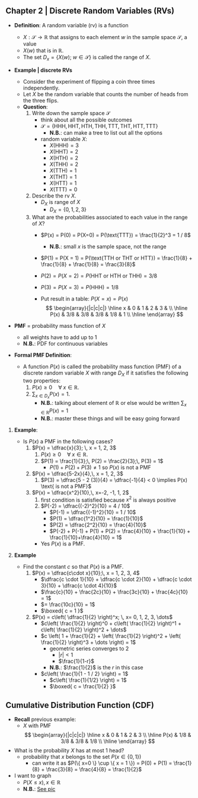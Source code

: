 ## Chapter 2 | Discrete Random Variables (RVs)

- **Definition**: A random variable (rv) is a function
	- $X: \mathcal{S} \to \mathbb{R}$ that assigns to each element $w$ in the sample space $\mathcal{S}$, a value
	- $X(w)$ that is in $\mathbb{R}$.
	- The set $D_{x} = \{ X(w);\; w \in \mathcal{S} \}$ is called the range of $X$.

- **Example | discrete RVs**
	- Consider the experiment of flipping a coin three times independently.
	- Let $X$ be the random variable that counts the number of heads from the three flips.
	- **Question**:
		1. Write down the sample space $\mathcal{S}$
			- think about all the possible outcomes
			- $\mathcal{S} = \{ \text{HHH}, \text{HHT}, \text{HTH}, \text{THH}, \text{TTT}, \text{THT}, \text{HTT}, \text{TTT} \}$
				- **N.B.**: can make a tree to list out all the options
			- random variable $X$:
				- $X(\text{HHH}) = 3$
				- $X(\text{HHT}) = 2$
				- $X(\text{HTH}) = 2$
				- $X(\text{THH}) = 2$
				- $X(\text{TTH}) = 1$
				- $X(\text{THT}) = 1$
				- $X(\text{HTT}) = 1$
				- $X(\text{TTT}) = 0$
		2. Describe the rv $X$.
			- $D_{X}$ is range of $X$
				- $D_{X} = \{ 0, 1, 2, 3 \}$
		3. What are the probabilities associated to each value in the range of $X$?
			- $P(x) = P(0) = P(X=0) = P(\text{TTT}) = \frac{1}{2}^3 = 1 / 8$
				- **N.B.**: small $x$ is the sample space, not the range
			- $P(1) = P(X = 1) = P(\text{TTH or THT or HTT}) = \frac{1}{8} + \frac{1}{8} + \frac{1}{8} = \frac{3}{8}$
			- $P(2) = P(X = 2) = P(\text{HHT or HTH or THH}) =3 / 8$
			- $P(3) = P(X = 3) = P(\text{HHH}) =1 / 8$
				
			- Put result in a table: $P(X = x) = P(x)$ $$ \begin{array}{|c|c|c|} \hline x & 0 & 1 & 2 & 3 & \\ \hline P(x) & 3/8  & 3/8 & 3/8 & 1/8 & 1 \\ \hline \end{array} $$

- **PMF** = probability mass function of $X$
	- all weights have to add up to 1
	- **N.B.**: PDF for continuous variables

- **Formal PMF Definition**:
	- A function $P(x)$ is called the probability mass function (PMF) of a discrete random variable $X$ with range $D_{X}$ if it satisfies the following two properties:
		1. $P(x) \geq 0 \quad \forall\; x \in \mathbb{R}$.
		2. $\sum_{x \in D_{x}}P(x) = 1$.
			- **N.B.**: talking about element of $\mathbb{R}$ or else would be written $\sum_{x \in \mathbb{R}}P(x) = 1$
			- **N.B.**: master these things and will be easy going forward

1. **Example**:
	- Is $P(x)$ a PMF in the following cases?
		1. $P(x) = \dfrac{x}{3}; \, x = 1, 2, 3$
			1. $P(x) \geq 0 \quad \forall\; x \in \mathbb{R}$.
			2. $P(1) = \frac{1}{3};\, P(2) = \frac{2}{3};\, P(3) = 1$
				- $P(1) + P(2) + P(3) \neq 1$ so $P(x)$ is not a PMF
		2. $P(x) = \dfrac{5-2x}{4},\, x = 1, 2, 3$
			1. $P(3) = \dfrac{5 - 2 (3)}{4} = \dfrac{-1}{4} < 0 \implies P(x) \text{ is not a PMF}$
		3. $P(x) = \dfrac{x^2}{10},\, x=-2, -1, 1, 2$
			1. first condition is satisfied because $x^2$ is always positive
			2. $P(-2) = \dfrac{(-2)^2}{10} = 4 / 10$
				- $P(-1) = \dfrac{(-1)^2}{10} = 1 / 10$
				- $P(1) = \dfrac{1^2}{10} = \frac{1}{10}$
				- $P(2) = \dfrac{2^2}{10} = \frac{4}{10}$
				- $P(-2) + P(-1) + P(1) + P(2) = \frac{4}{10} + \frac{1}{10} + \frac{1}{10}+\frac{4}{10} = 1$
			- Yes $P(x)$ is a PMF.

2. **Example**
	- Find the constant $c$ so that $P(x)$ is a PMF.
		1. $P(x) = \dfrac{c\cdot x}{10};\, x = 1, 2, 3, 4$
			- $\dfrac{c \cdot 1}{10} + \dfrac{c \cdot 2}{10} + \dfrac{c \cdot 3}{10} + \dfrac{c \cdot 4}{10}$
			- $\frac{c}{10} + \frac{2c}{10} + \frac{3c}{10} + \frac{4c}{10} = 1$
			- $= \frac{10c}{10} = 1$
			- $\boxed{ c = 1 }$
		2. $P(x) = c\left( \dfrac{1}{2} \right)^x; \, x= 0, 1, 2, 3, \dots$
			- $c\left( \frac{1}{2} \right)^0 + c\left( \frac{1}{2} \right)^1 + c\left( \frac{1}{2} \right)^2 + \dots$
			- $c \left( 1 + \frac{1}{2} + \left( \frac{1}{2} \right)^2 + \left( \frac{1}{2} \right)^3 + \dots \right) = 1$
				- geometric series converges to 2
					- $\lvert r \rvert < 1$
					- $\frac{1}{1-r}$
				- **N.B.**: $\frac{1}{2}$ is the $r$ in this case
			- $c\left( \frac{1}{1 - 1 / 2} \right) = 1$
				- $c\left( \frac{1}{1/2} \right) = 1$
				- $\boxed{ c = \frac{1}{2} }$

## Cumulative Distribution Function (CDF)

- **Recall** previous example:
	- $X$ with PMF $$ \begin{array}{|c|c|c|} \hline x & 0 & 1 & 2 & 3 \\ \hline P(x) & 1/8  & 3/8 & 3/8 & 1/8 \\ \hline \end{array} $$
- What is the probability $X$ has at most 1 head?
	- probability that $x$ belongs to the set $P(x \in \{ 0, 1 \})$
		- can write it as $P(\{ x=0 \} \cup \{  x = 1 \}) = P(0) + P(1) = \frac{1}{8} + \frac{3}{8} = \frac{4}{8} = \frac{1}{2}$
- I want to graph
	- $P(X \leq x), \, x \in \mathbb{R}$
	- **N.B.**: [See pic](https://photos.janovitch.com/share/2fHfEAOPRMlBdnC-hxxKFX0gXXZUV2hLmsFYqkfatkmiIShsUiXCbXCg0Do7eLrPhzQ)